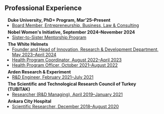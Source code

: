 ## Professional Experience

<h4 style="margin:0 10px 0;">Duke University, PhD+ Program, Mar’25–Present</h4>

<ul style="margin:0 0 5px;">
  <li><a href="http://cvpr2023.thecvf.com/"><autocolor>Board Member, Entrepreneurship, Business, Law & Consulting</autocolor></a></li>
</ul>

<h4 style="margin:0 10px 0;">Nobel Women's Initiative, September 2024–November 2024</h4>

<ul style="margin:0 0 5px;">
  <li><a href="http://cvpr2023.thecvf.com/"><autocolor>Sister-to-Sister Mentorship Program</autocolor></a></li>
</ul>

<h4 style="margin:0 10px 0;">The White Helmets</h4>

<ul style="margin:0 0 5px;">
  <li><a href="http://cvpr2023.thecvf.com/"><autocolor>Founder and Head of Innovation, Research & Development Department, May 2023–April 2024</autocolor></a></li>
  <li><a href="http://cvpr2023.thecvf.com/"><autocolor>Health Program Coordinator, August 2022–April 2023</autocolor></a></li>
  <li><a href="http://cvpr2023.thecvf.com/"><autocolor>Health Program Officer, October 2021–August 2022</autocolor></a></li>
</ul>


<h4 style="margin:0 10px 0;">Arden Research & Experiment</h4>

<ul style="margin:0 0 5px;">
  <li><a href="http://cvpr2023.thecvf.com/"><autocolor>R&D Engineer, February 2021–July 2021</autocolor></a></li>
</ul>

<h4 style="margin:0 10px 0;">The Scientific and Technological Research Council of Turkey (TUBITAK)</h4>

<ul style="margin:0 0 5px;">
  <li><a href="http://cvpr2023.thecvf.com/"><autocolor>Researcher (R&D Managing), April 2019–January 2021</autocolor></a></li>
</ul>


<h4 style="margin:0 10px 0;">Ankara City Hospital</h4>

<ul style="margin:0 0 5px;">
  <li><a href="http://cvpr2023.thecvf.com/"><autocolor>Scientific Researcher, December 2018–August 2020</autocolor></a></li>
</ul>

